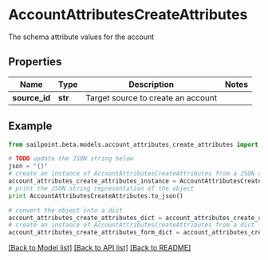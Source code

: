 # AccountAttributesCreateAttributes

The schema attribute values for the account

## Properties
Name | Type | Description | Notes
------------ | ------------- | ------------- | -------------
**source_id** | **str** | Target source to create an account | 

## Example

```python
from sailpoint.beta.models.account_attributes_create_attributes import AccountAttributesCreateAttributes

# TODO update the JSON string below
json = "{}"
# create an instance of AccountAttributesCreateAttributes from a JSON string
account_attributes_create_attributes_instance = AccountAttributesCreateAttributes.from_json(json)
# print the JSON string representation of the object
print AccountAttributesCreateAttributes.to_json()

# convert the object into a dict
account_attributes_create_attributes_dict = account_attributes_create_attributes_instance.to_dict()
# create an instance of AccountAttributesCreateAttributes from a dict
account_attributes_create_attributes_form_dict = account_attributes_create_attributes.from_dict(account_attributes_create_attributes_dict)
```
[[Back to Model list]](../README.md#documentation-for-models) [[Back to API list]](../README.md#documentation-for-api-endpoints) [[Back to README]](../README.md)


